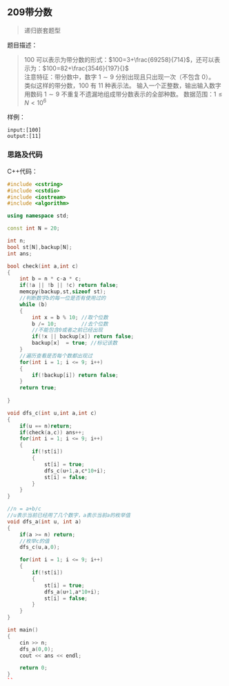 <!--
 * @Description: 
 * @Author: fengxb
 * @Date: 2022-02-17 11:41:53
 * @LastEditor: fengxb
 * @LastEditTime: 2022-02-17 11:50:28
-->

## 209带分数

> 递归嵌套题型

题目描述：
> $100$ 可以表示为带分数的形式：$100=3+\frac{69258}{714}$，还可以表示为：$100=82+\frac{3546}{197}{}$</br>
> 注意特征：带分数中，数字 $1∼9$ 分别出现且只出现一次（不包含 $0$）。</br>
> 类似这样的带分数，$100$ 有 $11$ 种表示法。
> 输入一个正整数，输出输入数字用数码 $1∼9$ 不重复不遗漏地组成带分数表示的全部种数。
> 数据范围：$1 \leq N < 10^6$

样例：

```text
input:[100]
output:[11]
```

### 思路及代码

C++代码：

```C++
#include <cstring>
#include <cstdio>
#include <iostream>
#include <algorithm>

using namespace std;

const int N = 20;

int n;
bool st[N],backup[N];
int ans;

bool check(int a,int c)
{
    int b = n * c-a * c;
    if(!a || !b || !c) return false;
    memcpy(backup,st,sizeof st);
    //判断数字b的每一位是否有使用过的
    while (b)
    {
        int x = b % 10; //取个位数
        b /= 10;        //去个位数
        //不能包含0或者之前已经出现
        if(!x || backup[x]) return false;
        backup[x]  = true; //标记该数
    }
    //遍历查看是否每个数都出现过
    for(int i = 1; i <= 9; i++)
    {
        if(!backup[i]) return false;
    }
    return true;
    
}

void dfs_c(int u,int a,int c)
{
    if(u == n)return;
    if(check(a,c)) ans++;
    for(int i = 1; i <= 9; i++)
    {
        if(!st[i])
        {
            st[i] = true;
            dfs_c(u+1,a,c*10+i);
            st[i] = false;
        }
    }
}

//n = a+b/c
//u表示当前已经用了几个数字，a表示当前a的枚举值
void dfs_a(int u, int a)
{
    if(a >= n) return;
    //枚举c的值
    dfs_c(u,a,0);

    for(int i = 1; i <= 9; i++)
    {
        if(!st[i])
        {
            st[i] = true;
            dfs_a(u+1,a*10+i);
            st[i] = false;
        }
    }
}

int main()
{
    cin >> n;
    dfs_a(0,0);
    cout << ans << endl;

    return 0;
}
``
